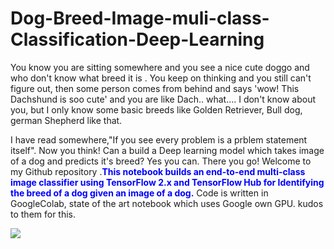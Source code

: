 # Dog-Breed-Image-muli-class-Classification-Deep-Learning
You know you are sitting somewhere and you see a nice cute doggo and who don't know what breed it is . You keep on thinking and you still can't figure out, then some person comes from behind and says 'wow! This Dachshund is soo cute' and you are like Dach.. what.... I don't know about you, but I only know some basic breeds like Golden Retriever, Bull dog, german Shepherd like that.<br>

I have read somewhere,"If you see every problem is a prblem statement itself". Now you think! Can a build a Deep learning model which takes image of a dog and predicts it's breed? Yes you can. There you go! Welcome to my Github repository .<font color='blue'>**This notebook builds an end-to-end multi-class image classifier using TensorFlow 2.x and TensorFlow Hub for Identifying the breed of a dog given an image of a dog.**</font>
Code is written in GoogleColab, state of the art notebook which uses Google own GPU. kudos to them for this.

<img src= 'https://cdn.pixabay.com/photo/2016/12/13/05/15/puppy-1903313_960_720.jpg'>


